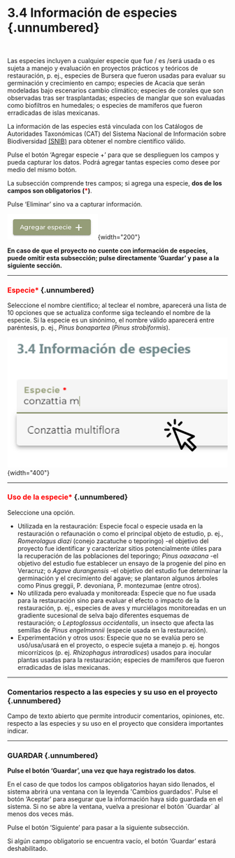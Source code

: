 # 3.4 **Información de especies** {.unnumbered}

<br>

Las especies incluyen a cualquier especie que fue / es /será usada o es sujeta a manejo y evaluación en proyectos prácticos y teóricos de restauración, p. ej., especies de Bursera que fueron usadas para evaluar su germinación y crecimiento en campo; especies de Acacia que serán modeladas bajo escenarios cambio climático; especies de corales que son observadas tras ser trasplantadas; especies de manglar que son evaluadas como biofiltros en humedales; o especies de mamíferos que fueron erradicadas de islas mexicanas.

La información de las especies está vinculada con los Catálogos de Autoridades Taxonómicas (CAT) del Sistema Nacional de Información sobre Biodiversidad [(SNIB)](www.snib.mx) para obtener el nombre científico válido. 

Pulse el botón ‘Agregar especie +’ para que se desplieguen los campos y pueda capturar los datos. Podrá agregar tantas especies como desee por medio del mismo botón.

La subsección comprende tres campos; si agrega una especie, **dos de los campos son obligatorios (<span style="color:red">\*</span>)**. 

Pulse ‘Eliminar’ sino va a capturar información.

![](images/Imagen19.png){width="200"}

**En caso de que el proyecto no cuente con información de especies, puede omitir esta subsección; pulse directamente ‘Guardar’ y pase a la siguiente sección.**

----

### <span style="color:red">Especie\*</span> {.unnumbered}
Seleccione el nombre científico; al teclear el nombre, aparecerá una lista de 10 opciones que se actualiza conforme siga tecleando el nombre de la especie. Si la especie es un sinónimo, el nombre válido aparecerá entre paréntesis, p. ej., _Pinus bonapartea_ (_Pinus strobiformis_).

![](images/Imagen3.png){width="400"}


----

### <span style="color:red">Uso de la especie\*</span> {.unnumbered}
Seleccione una opción.

- Utilizada en la restauración: Especie focal o especie usada en la restauración o refaunación o como el principal objeto de estudio, p. ej.,  _Romerolagus diazi_ (conejo zacatuche o teporingo) -el objetivo del proyecto fue identificar y caracterizar sitios potencialmente útiles para la recuperación de las poblaciones del teporingo; _Pinus oaxacana_ -el objetivo del estudio fue establecer un ensayo de la progenie del pino en Veracruz; o _Agave durangensis_ -el objetivo del estudio fue determinar la germinación y el crecimiento del agave; se plantaron algunos árboles como Pinus greggii, P. devoniana, P. montezumae (entre otros).
- No utilizada pero evaluada y monitoreada: Especie que no fue usada para la restauración sino para evaluar el efecto o impacto de la restauración, p. ej., especies de aves y murciélagos monitoreadas en un gradiente sucesional de selva bajo diferentes esquemas de restauración; o _Leptoglossus occidentalis_, un insecto que afecta las semillas de _Pinus engelmannii_ (especie usada en la restauración).
- Experimentación y otros usos: Especie que no se evalúa pero se usó/usa/usará en el proyecto, o especie sujeta a manejo p. ej. hongos micorrízicos (p. ej. _Rhizophagus intraradices_) usados para inocular plantas usadas para la restauración; especies de mamíferos que fueron erradicadas de islas mexicanas.

----

### **Comentarios respecto a las especies y su uso en el proyecto** {.unnumbered}
Campo de texto abierto que permite introducir comentarios, opiniones, etc. respecto a las especies y su uso en el proyecto que considera importantes indicar.

----

### **GUARDAR** {.unnumbered}

**Pulse el botón ‘Guardar’, una vez que haya registrado los datos**.

En el caso de que todos los campos obligatorios hayan sido llenados, el sistema abrirá una ventana con la leyenda 'Cambios guardados'. Pulse el botón ‘Aceptar’ para asegurar que la información haya sido guardada en el sistema. Si no se abre la ventana, vuelva a presionar el botón ´Guardar´ al menos dos veces más.

Pulse el botón ‘Siguiente’ para pasar a la siguiente subsección. 

Si algún campo obligatorio se encuentra vacío, el botón ‘Guardar’ estará deshabilitado.
